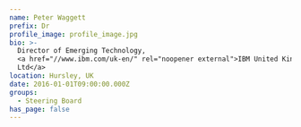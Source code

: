 ```yaml
---
name: Peter Waggett
prefix: Dr
profile_image: profile_image.jpg
bio: >-
  Director of Emerging Technology,
  <a href="//www.ibm.com/uk-en/" rel="noopener external">IBM United Kingdom
  Ltd</a>
location: Hursley, UK
date: 2016-01-01T09:00:00.000Z
groups:
  - Steering Board
has_page: false
---
```

